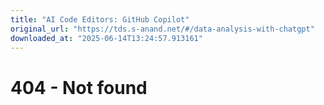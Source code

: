 ```yaml
---
title: "AI Code Editors: GitHub Copilot"
original_url: "https://tds.s-anand.net/#/data-analysis-with-chatgpt"
downloaded_at: "2025-06-14T13:24:57.913161"
---
```


404 - Not found
===============